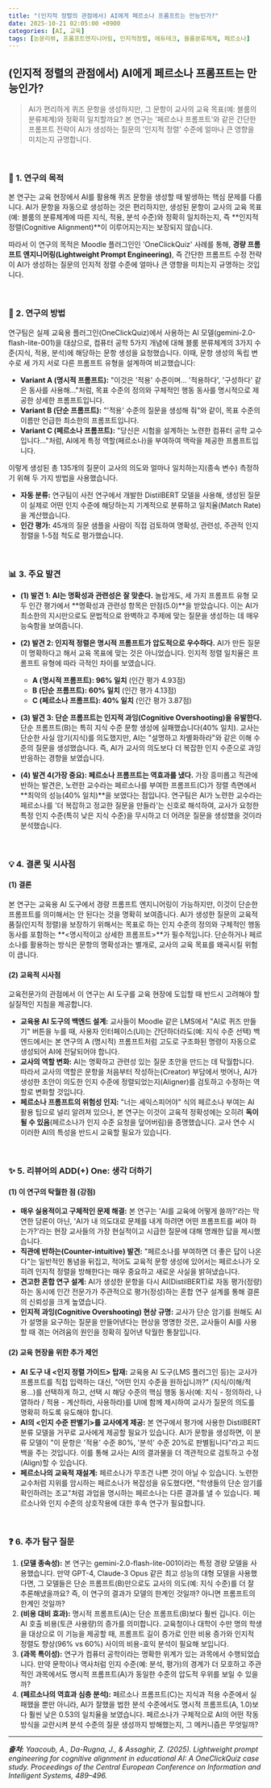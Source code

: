 ```yaml
---
title: "(인지적 정렬의 관점에서) AI에게 페르소나 프롬프트는 만능인가?"
date: 2025-10-21 02:05:00 +0900
categories: [AI, 교육]
tags: [논문리뷰, 프롬프트엔지니어링, 인지적정렬, 에듀테크, 블룸분류체계, 페르소나]
---
```


## (인지적 정렬의 관점에서) AI에게 페르소나 프롬프트는 만능인가?

> AI가 편리하게 퀴즈 문항을 생성하지만, 그 문항이 교사의 교육 목표(예: 블룸의 분류체계)와 정확히 일치할까요? 본 연구는 '페르소나 프롬프트'와 같은 간단한 프롬프트 전략이 AI가 생성하는 질문의 '인지적 정렬' 수준에 얼마나 큰 영향을 미치는지 규명합니다.

<br>

### 🎯 1. 연구의 목적

본 연구는 교육 현장에서 AI를 활용해 퀴즈 문항을 생성할 때 발생하는 핵심 문제를 다룹니다. AI가 문항을 자동으로 생성하는 것은 편리하지만, 생성된 문항이 교사의 교육 목표(예: 블룸의 분류체계에 따른 지식, 적용, 분석 수준)와 정확히 일치하는지, 즉 **인지적 정렬(Cognitive Alignment)**이 이루어지는지는 보장되지 않습니다.

따라서 이 연구의 목적은 Moodle 플러그인인 'OneClickQuiz' 사례를 통해, **경량 프롬프트 엔지니어링(Lightweight Prompt Engineering)**, 즉 간단한 프롬프트 수정 전략이 AI가 생성하는 질문의 인지적 정렬 수준에 얼마나 큰 영향을 미치는지 규명하는 것입니다.

<br>

### 🔬 2. 연구의 방법

연구팀은 실제 교육용 플러그인(OneClickQuiz)에서 사용하는 AI 모델(gemini-2.0-flash-lite-001)을 대상으로, 컴퓨터 공학 5가지 개념에 대해 블룸 분류체계의 3가지 수준(지식, 적용, 분석)에 해당하는 문항 생성을 요청했습니다. 이때, 문항 생성의 독립 변수로 세 가지 서로 다른 프롬프트 유형을 설계하여 비교했습니다:

* **Variant A (명시적 프롬프트):** "이것은 '적용' 수준이며... '적용하다', '구성하다' 같은 동사를 사용해..."처럼, 목표 수준의 정의와 구체적인 행동 동사를 명시적으로 제공한 상세한 프롬프트입니다.
* **Variant B (단순 프롬프트):** "'적용' 수준의 질문을 생성해 줘"와 같이, 목표 수준의 이름만 언급한 최소한의 프롬프트입니다.
* **Variant C (페르소나 프롬프트):** "당신은 시험을 설계하는 노련한 컴퓨터 공학 교수입니다..."처럼, AI에게 특정 역할(페르소나)을 부여하여 맥락을 제공한 프롬프트입니다.

이렇게 생성된 총 135개의 질문이 교사의 의도와 얼마나 일치하는지(종속 변수) 측정하기 위해 두 가지 방법을 사용했습니다.

* **자동 분류:** 연구팀이 사전 연구에서 개발한 DistilBERT 모델을 사용해, 생성된 질문이 실제로 어떤 인지 수준에 해당하는지 기계적으로 분류하고 일치율(Match Rate)을 계산했습니다.
* **인간 평가:** 45개의 질문 샘플을 사람이 직접 검토하여 명확성, 관련성, 주관적 인지 정렬을 1-5점 척도로 평가했습니다.

<br>

### 📊 3. 주요 발견

* **(1) 발견 1: AI는 명확성과 관련성은 잘 맞춘다.**
    놀랍게도, 세 가지 프롬프트 유형 모두 인간 평가에서 **명확성과 관련성 항목은 만점(5.0)**을 받았습니다. 이는 AI가 최소한의 지시만으로도 문법적으로 완벽하고 주제에 맞는 질문을 생성하는 데 매우 능숙함을 보여줍니다.

* **(2) 발견 2: 인지적 정렬은 명시적 프롬프트가 압도적으로 우수하다.**
    AI가 만든 질문이 명확하다고 해서 교육 목표에 맞는 것은 아니었습니다. 인지적 정렬 일치율은 프롬프트 유형에 따라 극적인 차이를 보였습니다.
    * **A (명시적 프롬프트): 96% 일치** (인간 평가 4.93점)
    * **B (단순 프롬프트): 60% 일치** (인간 평가 4.13점)
    * **C (페르소나 프롬프트): 40% 일치** (인간 평가 3.87점)

* **(3) 발견 3: 단순 프롬프트는 인지적 과잉(Cognitive Overshooting)을 유발한다.**
    단순 프롬프트(B)는 특히 지식 수준 문항 생성에 실패했습니다(40% 일치). 교사는 단순한 사실 암기(지식)를 의도했지만, AI는 "설명하고 차별화하라"와 같은 이해 수준의 질문을 생성했습니다. 즉, AI가 교사의 의도보다 더 복잡한 인지 수준으로 과잉 반응하는 경향을 보였습니다.

* **(4) 발견 4(가장 중요): 페르소나 프롬프트는 역효과를 냈다.**
    가장 흥미롭고 직관에 반하는 발견은, 노련한 교수라는 페르소나를 부여한 프롬프트(C)가 정렬 측면에서 **최악의 성능(40% 일치)**을 보였다는 점입니다. 연구팀은 AI가 노련한 교수라는 페르소나를 '더 복잡하고 정교한 질문을 만들라'는 신호로 해석하여, 교사가 요청한 특정 인지 수준(특히 낮은 지식 수준)을 무시하고 더 어려운 질문을 생성했을 것이라 분석했습니다.

<br>

### 💡 4. 결론 및 시사점

#### (1) 결론
본 연구는 교육용 AI 도구에서 경량 프롬프트 엔지니어링이 가능하지만, 이것이 단순한 프롬프트를 의미해서는 안 된다는 것을 명확히 보여줍니다. AI가 생성한 질문의 교육적 품질(인지적 정렬)을 보장하기 위해서는 목표로 하는 인지 수준의 정의와 구체적인 행동 동사를 포함하는 **<명시적이고 상세한 프롬프트>**가 필수적입니다. 단순하거나 페르소나를 활용하는 방식은 문항의 명확성과는 별개로, 교사의 교육 목표를 왜곡시킬 위험이 큽니다.

#### (2) 교육적 시사점
교육전문가의 관점에서 이 연구는 AI 도구를 교육 현장에 도입할 때 반드시 고려해야 할 실질적인 지침을 제공합니다.

* **교육용 AI 도구의 백엔드 설계:** 교사들이 Moodle 같은 LMS에서 "AI로 퀴즈 만들기" 버튼을 누를 때, 사용자 인터페이스(UI)는 간단하더라도(예: 지식 수준 선택) 백엔드에서는 본 연구의 A (명시적) 프롬프트처럼 고도로 구조화된 명령이 자동으로 생성되어 AI에 전달되어야 합니다.
* **교사의 역할 변화:** AI는 명확하고 관련성 있는 질문 초안을 만드는 데 탁월합니다. 따라서 교사의 역할은 문항을 처음부터 작성하는(Creator) 부담에서 벗어나, AI가 생성한 초안이 의도한 인지 수준에 정렬되었는지(Aligner)를 검토하고 수정하는 역할로 변화할 것입니다.
* **페르소나 프롬프트의 위험성 인지:** "너는 셰익스피어야" 식의 페르소나 부여는 AI 활용 팁으로 널리 알려져 있으나, 본 연구는 이것이 교육적 정확성에는 오히려 **독이 될 수 있음**(페르소나가 인지 수준 요청을 덮어버림)을 증명했습니다. 교사 연수 시 이러한 AI의 특성을 반드시 교육할 필요가 있습니다.

<br>

### ✨ 5. 리뷰어의 ADD(+) One: 생각 더하기

#### (1) 이 연구의 탁월한 점 (강점)
* **매우 실용적이고 구체적인 문제 해결:** 본 연구는 'AI를 교육에 어떻게 쓸까?'라는 막연한 담론이 아닌, 'AI가 내 의도대로 문제를 내게 하려면 어떤 프롬프트를 써야 하는가?'라는 현장 교사들의 가장 현실적이고 시급한 질문에 대해 명쾌한 답을 제시했습니다.
* **직관에 반하는(Counter-intuitive) 발견:** "페르소나를 부여하면 더 좋은 답이 나온다"는 일반적인 통념을 뒤집고, 적어도 교육적 문항 생성에 있어서는 페르소나가 오히려 인지적 정렬을 방해한다는 매우 중요하고 새로운 사실을 밝혀냈습니다.
* **견고한 혼합 연구 설계:** AI가 생성한 문항을 다시 AI(DistilBERT)로 자동 평가(정량)하는 동시에 인간 전문가가 주관적으로 평가(정성)하는 혼합 연구 설계를 통해 결론의 신뢰성을 크게 높였습니다.
* **인지적 과잉(Cognitive Overshooting) 현상 규명:** 교사가 단순 암기를 원해도 AI가 설명을 요구하는 질문을 만들어낸다는 현상을 명명한 것은, 교사들이 AI를 사용할 때 겪는 어려움의 원인을 정확히 짚어낸 탁월한 통찰입니다.

#### (2) 교육 현장을 위한 추가 제언
* **AI 도구 내 <인지 정렬 가이드> 탑재:** 교육용 AI 도구(LMS 플러그인 등)는 교사가 프롬프트를 직접 입력하는 대신, "어떤 인지 수준을 원하십니까?" (지식/이해/적용...)를 선택하게 하고, 선택 시 해당 수준의 핵심 행동 동사(예: 지식 - 정의하라, 나열하라 / 적용 - 계산하라, 사용하라)를 UI에 함께 제시하여 교사가 질문의 의도를 명확히 하도록 유도해야 합니다.
* **AI의 <인지 수준 판별기>를 교사에게 제공:** 본 연구에서 평가에 사용한 DistilBERT 분류 모델을 거꾸로 교사에게 제공할 필요가 있습니다. AI가 문항을 생성하면, 이 분류 모델이 "이 문항은 '적용' 수준 80%, '분석' 수준 20%로 판별됩니다"라고 피드백을 주는 것입니다. 이를 통해 교사는 AI의 결과물을 더 객관적으로 검토하고 수정(Align)할 수 있습니다.
* **페르소나의 교육적 재설계:** 페르소나가 무조건 나쁜 것이 아닐 수 있습니다. 노련한 교수처럼 지위를 암시하는 페르소나가 복잡성을 유도했다면, "학생들의 단순 암기를 확인하려는 조교"처럼 과업을 명시하는 페르소나는 다른 결과를 낼 수 있습니다. 페르소나와 인지 수준의 상호작용에 대한 후속 연구가 필요합니다.

<br>

### ❓ 6. 추가 탐구 질문

1.  **(모델 종속성):** 본 연구는 gemini-2.0-flash-lite-001이라는 특정 경량 모델을 사용했습니다. 만약 GPT-4, Claude-3 Opus 같은 최고 성능의 대형 모델을 사용했다면, 그 모델들은 단순 프롬프트(B)만으로도 교사의 의도(예: 지식 수준)를 더 잘 추론해냈을까요? 즉, 이 연구의 결과가 모델의 한계인 것일까? 아니면 프롬프트의 한계인 것일까?
2.  **(비용 대비 효과):** 명시적 프롬프트(A)는 단순 프롬프트(B)보다 훨씬 깁니다. 이는 AI 호출 비용(토큰 사용량)의 증가를 의미합니다. 교육청이나 대학이 수만 명의 학생을 대상으로 이 기능을 제공할 때, 프롬프트 길이 증가로 인한 비용 증가와 인지적 정렬도 향상(96% vs 60%) 사이의 비용-효익 분석이 필요해 보입니다.
3.  **(과목 특이성):** 연구가 컴퓨터 공학이라는 명확한 위계가 있는 과목에서 수행되었습니다. 만약 문학이나 역사처럼 인지 수준(예: 분석, 평가)의 경계가 더 모호하고 주관적인 과목에서도 명시적 프롬프트(A)가 동일한 수준의 압도적 우위를 보일 수 있을까?
4.  **(페르소나의 역효과 심층 분석):** 페르소나 프롬프트(C)는 지식과 적용 수준에서 실패했을 뿐만 아니라, AI가 잘했을 법한 분석 수준에서도 명시적 프롬프트(A, 1.0)보다 훨씬 낮은 0.53의 일치율을 보였습니다. 페르소나가 구체적으로 AI의 어떤 작동 방식을 교란시켜 분석 수준의 질문 생성까지 방해했는지, 그 메커니즘은 무엇일까?

---

_**출처:** Yaacoub, A., Da-Rugna, J., & Assaghir, Z. (2025). Lightweight prompt engineering for cognitive alignment in educational AI: A OneClickQuiz case study. Proceedings of the Central European Conference on Information and Intelligent Systems, 489–496._
